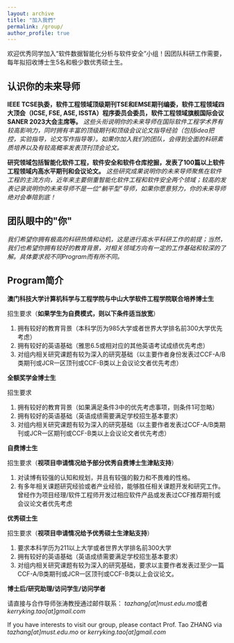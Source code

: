 ```yaml
---
layout: archive
title: "加入我們"
permalink: /group/
author_profile: true
---
```

欢迎优秀同学加入“软件数据智能化分析与软件安全”小组！因团队科研工作需要，每年拟招收博士生5名和极少数优秀硕士生。

认识你的未来导师
------
**IEEE TCSE执委，软件工程领域顶级期刊TSE和EMSE期刊编委，软件工程领域四大顶会（ICSE, FSE, ASE, ISSTA）程序委员会委员，软件工程领域旗舰国际会议SANER 2023大会主席等。** 
*这些头衔说明你的未来导师在国际软件工程学术界有较高影响力，同时拥有丰富的顶级期刊和顶级会议论文指导经验（包括idea把控，实验指导，论文写作指导等）。如果你加入我们的团队，会得到全面的科研素质培养以及有较高概率发表顶刊顶会论文。*

**研究领域包括智能化软件工程，软件安全和软件仓库挖掘，发表了100篇以上软件工程领域内高水平期刊和会议论文。**
*这些研究成果说明你的未来导师聚焦在软件工程的主流方向，近年来主要侧重智能化软件工程和软件安全两个领域；较高的发表记录说明你的未来导师不是一位“躺平型”导师，如果你愿意努力，你的未来导师绝对会奉陪到底！*

团队眼中的"你"
------
*我们希望你拥有极高的科研热情和动机，这是进行高水平科研工作的前提；当然，我们也希望你拥有较好的教育背景，对相关领域方向有一定的工作基础和较深的了解。具体要求视不同Program而有所不同。*

Program简介
------
**澳门科技大学计算机科学与工程学院与中山大学软件工程学院联合培养博士生**

招生要求（**如果学生为自费模式，则以下条件适当放宽**）
1. 拥有较好的教育背景（本科学历为985大学或者世界大学排名前300大学优先考虑）
2. 拥有较好的英语基础（雅思6.5或相对应的其他英语考试成绩优先考虑）
3. 对组内相关研究课题有较为深入的研究基础（以主要作者身份发表过CCF-A/B类期刊或JCR一区顶刊或CCF-B类以上会议论文者优先考虑）


**全额奖学金博士生**

招生要求
1. 拥有较好的教育背景（如果满足条件3中的优先考虑事项，则条件1可忽略）
2. 拥有较好的英语基础（英语成绩需要满足学校招生基本要求）
3. 对组内相关研究课题有较为深入的研究基础（以主要作者发表过CCF-A/B类期刊或JCR一区期刊或CCF-B类以上会议论文者优先考虑）

**自费博士生**

招生要求（**视项目申请情况给予部分优秀自费博士生津贴支持**）
1. 对读博有较强的认知和规划，并且有较强的毅力和不畏难的性格。
2. 有多年相关课题研究经验或者产业经验，能够胜任相关课题开发和研究工作。曾经作为项目经理/软件工程师开发过相应软件产品或发表过CCF推荐期刊或会议论文者优先考虑

**优秀硕士生**

招生要求（**视项目申请情况给予优秀硕士生津贴支持**）
1. 要求本科学历为211以上大学或者世界大学排名前300大学
2. 拥有较好的英语基础（英语成绩需要满足学校招生基本要求）
3. 对组内相关研究课题有较为深入的研究基础，要求以主要作者发表过至少一篇CCF-A/B类期刊或JCR一区顶刊或CCF-B类以上会议论文。

**博士后/研究助理/访问学生/访问学者**

请直接与合作导师张涛教授通过邮件联系： *tazhang[at]must.edu.mo*或者*kerryking.tao[at]gmail.com*

If you have interests to visit our group, please contact Prof. Tao ZHANG via *tazhang[at]must.edu.mo* or *kerryking.tao[at]gmail.com*






